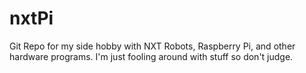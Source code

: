 # nxtPi
Git Repo for my side hobby with NXT Robots, Raspberry Pi, and other hardware programs. I'm just fooling around with stuff so don't judge.
